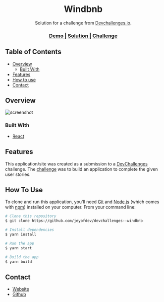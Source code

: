 <h1 align="center">Windbnb</h1>

<div align="center">
   Solution for a challenge from  <a href="http://devchallenges.io" target="_blank">Devchallenges.io</a>.
</div>

<div align="center">
  <h3>
    <a href="https://jeyofdev.github.io/devchallenges--windbnb/">
      Demo
    </a>
    <span> | </span>
    <a href="https://github.com/jeyofdev/devchallenges--windbnb">
      Solution
    </a>
    <span> | </span>
    <a href="https://legacy.devchallenges.io/challenges/3JFYedSOZqAxYuOCNmYD">
      Challenge
    </a>
  </h3>
</div>

<!-- TABLE OF CONTENTS -->

## Table of Contents

- [Overview](#overview)
  - [Built With](#built-with)
- [Features](#features)
- [How to use](#how-to-use)
- [Contact](#contact)

<!-- OVERVIEW -->

## Overview

![screenshot](https://user-images.githubusercontent.com/46073105/111545731-ccfdae00-8776-11eb-88d0-87fb548f55d9.png)

### Built With

- [React](https://reactjs.org/)

## Features

This application/site was created as a submission to a [DevChallenges](https://devchallenges.io/challenges) challenge. The [challenge](https://legacy.devchallenges.io/challenges/3JFYedSOZqAxYuOCNmYD) was to build an application to complete the given user stories.

## How To Use

To clone and run this application, you'll need [Git](https://git-scm.com) and [Node.js](https://nodejs.org/en/download/) (which comes with [npm](http://npmjs.com)) installed on your computer. From your command line:

```bash
# Clone this repository
$ git clone https://github.com/jeyofdev/devchallenges--windbnb

# Install dependencies
$ yarn install

# Run the app
$ yarn start

# Build the app
$ yarn build
```

## Contact

- [Website](https://jeremy-gregoire.netlify.app/)
- [Github](https://github.com/jeyofdev)

